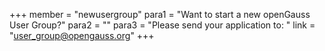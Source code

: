 +++
member = "newusergroup"
para1 = "Want to start a new openGauss User Group?"
para2 = ""
para3 = "Please send your application to: "
link = "user_group@opengauss.org"
+++